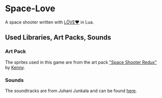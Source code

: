 # Space-Love
A space shooter written with [LÖVE❤](https://love2d.org/) in Lua.

## Used Libraries, Art Packs, Sounds
### Art Pack
The sprites used in this game are from the art pack ["Space Shooter Redux"](https://opengameart.org/content/space-shooter-redux) by [Kenny](www.kenney.nl).

### Sounds
The soundtracks are from Juhani Junkala and can be found [here](https://opengameart.org/content/5-chiptunes-action).
